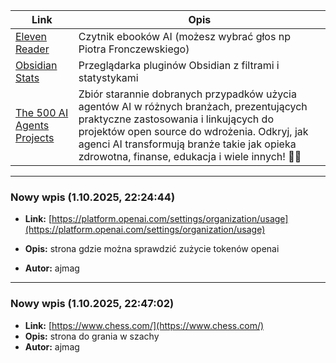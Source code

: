 
| Link                                                                                    | Opis                                                                                                                                                                                                                                                                               |
| --------------------------------------------------------------------------------------- | ---------------------------------------------------------------------------------------------------------------------------------------------------------------------------------------------------------------------------------------------------------------------------------- |
| [Eleven Reader](https://elevenreader.io/)                                               | Czytnik ebooków AI (możesz wybrać głos np Piotra Fronczewskiego)                                                                                                                                                                                                                   |
| [Obsidian Stats](https://www.obsidianstats.com/new "https://www.obsidianstats.com/new") | Przeglądarka pluginów Obsidian z filtrami i statystykami                                                                                                                                                                                                                           |
| [The 500 AI Agents Projects](https://github.com/ashishpatel26/500-AI-Agents-Projects)   | Zbiór starannie dobranych przypadków użycia agentów AI w różnych branżach, prezentujących praktyczne zastosowania i linkujących do projektów open source do wdrożenia. Odkryj, jak agenci AI transformują branże takie jak opieka zdrowotna, finanse, edukacja i wiele innych! 🤖✨ |

---

### Nowy wpis (1.10.2025, 22:24:44)

*   **Link:** [https://platform.openai.com/settings/organization/usage](https://platform.openai.com/settings/organization/usage)
*   **Opis:** strona gdzie można sprawdzić zużycie tokenów openai

*   **Autor:** ajmag

---

### Nowy wpis (1.10.2025, 22:47:02)

*   **Link:** [https://www.chess.com/](https://www.chess.com/)
*   **Opis:** strona do grania w szachy 
*   **Autor:** ajmag
